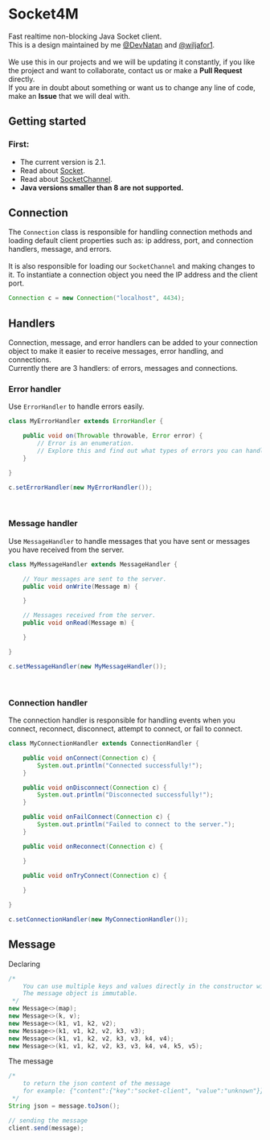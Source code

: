 # Socket4M
Fast realtime non-blocking Java Socket client.\
This is a design maintained by me [@DevNatan](https://github.com/DevNatan) and [@wiljafor1](https://github.com/wiljafor1).\
<br>
We use this in our projects and we will be updating it constantly, if you like the project and want to collaborate, contact us or make a **Pull Request** directly.\
If you are in doubt about something or want us to change any line of code, make an **Issue** that we will deal with.
<br>
  
## Getting started
### First:
  - The current version is 2.1.
  - Read about [Socket](https://docs.oracle.com/javase/8/docs/api/java/net/Socket.html).
  - Read about [SocketChannel](https://docs.oracle.com/javase/8/docs/api/java/nio/channels/SocketChannel.html).
  - **Java versions smaller than 8 are not supported.**
  
## Connection
The `Connection` class is responsible for handling connection methods and loading default client properties such as: ip address, port, and connection handlers, message, and errors.
<br><br>
It is also responsible for loading our `SocketChannel` and making changes to it.
To instantiate a connection object you need the IP address and the client port.
```java
Connection c = new Connection("localhost", 4434);
```
## Handlers
Connection, message, and error handlers can be added to your connection object to make it easier to receive messages, error handling, and connections.\
Currently there are 3 handlers: of errors, messages and connections.
<br>
### Error handler
Use `ErrorHandler` to handle errors easily.
```java
class MyErrorHandler extends ErrorHandler {

    public void on(Throwable throwable, Error error) {
        // Error is an enumeration.
        // Explore this and find out what types of errors you can handle.
    }

}

c.setErrorHandler(new MyErrorHandler());
```
<br>

### Message handler
Use `MessageHandler` to handle messages that you have sent or messages you have received from the server.
```java
class MyMessageHandler extends MessageHandler {

    // Your messages are sent to the server.
    public void onWrite(Message m) {

    }

    // Messages received from the server.
    public void onRead(Message m) {

    }

}

c.setMessageHandler(new MyMessageHandler());
```
<br>

### Connection handler
The connection handler is responsible for handling events when you connect, reconnect, disconnect, attempt to connect, or fail to connect.
```java
class MyConnectionHandler extends ConnectionHandler {

    public void onConnect(Connection c) {
        System.out.println("Connected successfully!");
    }

    public void onDisconnect(Connection c) {
        System.out.println("Disconnected successfully!");
    }

    public void onFailConnect(Connection c) {
        System.out.println("Failed to connect to the server.");
    }

    public void onReconnect(Connection c) {

    }

    public void onTryConnect(Connection c) {
    
    }

}

c.setConnectionHandler(new MyConnectionHandler());
```

## Message
Declaring
```java
/*
    You can use multiple keys and values directly in the constructor without having to create a new map, useful for small messages.
    The message object is immutable.
 */
new Message<>(map);
new Message<>(k, v);
new Message<>(k1, v1, k2, v2);
new Message<>(k1, v1, k2, v2, k3, v3);
new Message<>(k1, v1, k2, v2, k3, v3, k4, v4);
new Message<>(k1, v1, k2, v2, k3, v3, k4, v4, k5, v5);
```

The message
```java
/* 
    to return the json content of the message
    for example: {"content":{"key":"socket-client", "value":"unknown"}}
 */
String json = message.toJson();

// sending the message
client.send(message);
```
